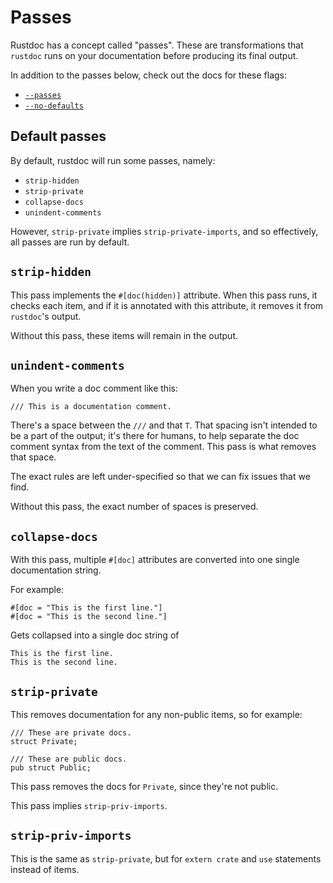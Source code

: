 # Passes

Rustdoc has a concept called "passes". These are transformations that
`rustdoc` runs on your documentation before producing its final output.

In addition to the passes below, check out the docs for these flags:

* [`--passes`](command-line-arguments.html#--passes-add-more-rustdoc-passes)
* [`--no-defaults`](command-line-arguments.html#--no-defaults-dont-run-default-passes)

## Default passes

By default, rustdoc will run some passes, namely:

* `strip-hidden`
* `strip-private`
* `collapse-docs`
* `unindent-comments`

However, `strip-private` implies `strip-private-imports`, and so effectively,
all passes are run by default.

## `strip-hidden`

This pass implements the `#[doc(hidden)]` attribute. When this pass runs, it
checks each item, and if it is annotated with this attribute, it removes it
from `rustdoc`'s output.

Without this pass, these items will remain in the output.

## `unindent-comments`

When you write a doc comment like this:

```rust,ignore
/// This is a documentation comment.
```

There's a space between the `///` and that `T`. That spacing isn't intended
to be a part of the output; it's there for humans, to help separate the doc
comment syntax from the text of the comment. This pass is what removes that
space.

The exact rules are left under-specified so that we can fix issues that we find.

Without this pass, the exact number of spaces is preserved.

## `collapse-docs`

With this pass, multiple `#[doc]` attributes are converted into one single
documentation string.

For example:

```rust,ignore
#[doc = "This is the first line."]
#[doc = "This is the second line."]
```

Gets collapsed into a single doc string of

```text
This is the first line.
This is the second line.
```

## `strip-private`

This removes documentation for any non-public items, so for example:

```rust,ignore
/// These are private docs.
struct Private;

/// These are public docs.
pub struct Public;
```

This pass removes the docs for `Private`, since they're not public.

This pass implies `strip-priv-imports`.

## `strip-priv-imports`

This is the same as `strip-private`, but for `extern crate` and `use`
statements instead of items.
